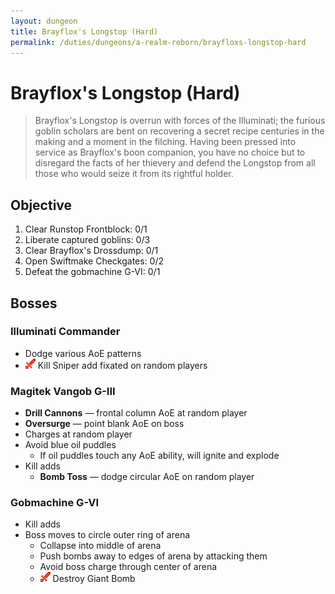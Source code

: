 ```yaml
---
layout: dungeon
title: Brayflox's Longstop (Hard)
permalink: /duties/dungeons/a-realm-reborn/brayfloxs-longstop-hard
---
```


# Brayflox's Longstop (Hard)

> Brayflox's Longstop is overrun with forces of the Illuminati; the furious goblin scholars are bent on recovering a secret recipe centuries in the making and a moment in the filching. Having been pressed into service as Brayflox's boon companion, you have no choice but to disregard the facts of her thievery and defend the Longstop from all those who would seize it from its rightful holder.

## Objective

1. Clear Runstop Frontblock: 0/1
2. Liberate captured goblins: 0/3
3. Clear Brayflox's Drossdump: 0/1
4. Open Swiftmake Checkgates: 0/2
5. Defeat the gobmachine G-VI: 0/1

## Bosses

### Illuminati Commander

- Dodge various AoE patterns
- ![](/assets/icons/role-dps.png) Kill Sniper add fixated on random players

### Magitek Vangob G-III

- **Drill Cannons** — frontal column AoE at random player
- **Oversurge** — point blank AoE on boss
- Charges at random player
- Avoid blue oil puddles
  - If oil puddles touch any AoE ability, will ignite and explode
- Kill adds
  - **Bomb Toss** — dodge circular AoE on random player

### Gobmachine G-VI

- Kill adds
- Boss moves to circle outer ring of arena
  - Collapse into middle of arena
  - Push bombs away to edges of arena by attacking them
  - Avoid boss charge through center of arena
  - ![](/assets/icons/role-dps.png) Destroy Giant Bomb

